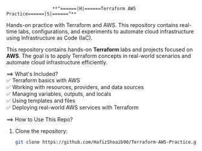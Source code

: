                      **^======|H|======Terraform AWS Practice======|S|======^**

Hands-on practice with Terraform and AWS. This repository contains real-time labs, configurations, and experiments to automate cloud infrastructure using Infrastructure as Code (IaC).

This repository contains hands-on **Terraform** labs and projects focused on **AWS**. The goal is to apply Terraform concepts in real-world scenarios and automate cloud infrastructure efficiently.  

==> What's Included?  
✅ Terraform basics with AWS  
✅ Working with resources, providers, and data sources  
✅ Managing variables, outputs, and locals  
✅ Using templates and files  
✅ Deploying real-world AWS services with Terraform  

==> How to Use This Repo?  
1. Clone the repository:  
   ```bash
   git clone https://github.com/HafizShoaib90/Terraform-AWS-Practice.git
